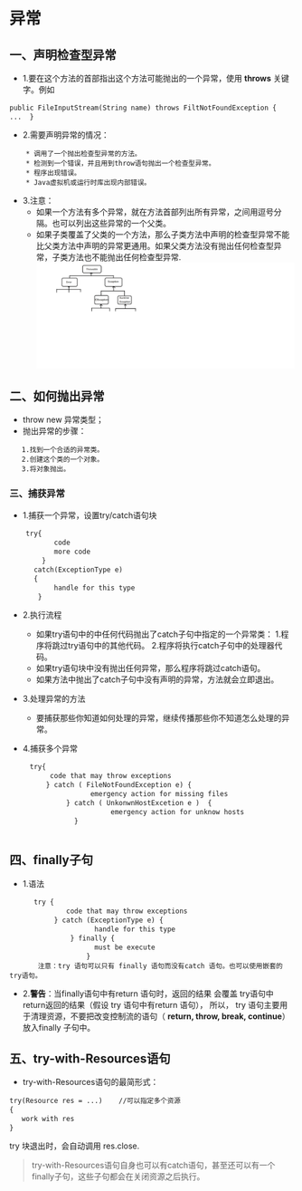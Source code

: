 # 异常

## 一、声明检查型异常
- 1.要在这个方法的首部指出这个方法可能抛出的一个异常，使用 **throws** 关键字。例如
~~~
public FileInputStream(String name) throws FiltNotFoundException {  ...  }
~~~

- 2.需要声明异常的情况：
~~~
    * 调用了一个抛出检查型异常的方法。
    * 检测到一个错误，并且用到throw语句抛出一个检查型异常。
    * 程序出现错误。
    * Java虚拟机或运行时库出现内部错误。
~~~

- 3.注意：
    - 如果一个方法有多个异常，就在方法首部列出所有异常，之间用逗号分隔。也可以列出这些异常的一个父类。
    - 如果子类覆盖了父类的一个方法，那么子类方法中声明的检查型异常不能比父类方法中声明的异常更通用。如果父类方法没有抛出任何检查型异常，子类方法也不能抛出任何检查型异常.
![image](https://github.com/ktf-cool/JavaList/blob/master/images/%E5%BC%82%E5%B8%B81.png)
  
## 二、如何抛出异常

- throw new 异常类型；
- 抛出异常的步骤：
~~~
   1.找到一个合适的异常类。
   2.创建这个类的一个对象。
   3.将对象抛出。
~~~

### 三、捕获异常

- 1.捕获一个异常，设置try/catch语句块
~~~
    try{
           code
           more code
        }
      catch(ExceptionType e)
      {
           handle for this type
       }
~~~

- 2.执行流程
     - 如果try语句中的中任何代码抛出了catch子句中指定的一个异常类：
           1.程序将跳过try语句中的其他代码。
           2.程序将执行catch子句中的处理器代码。
     - 如果try语句块中没有抛出任何异常，那么程序将跳过catch语句。
     - 如果方法中抛出了catch子句中没有声明的异常，方法就会立即退出。
- 3.处理异常的方法
     - 要捕获那些你知道如何处理的异常，继续传播那些你不知道怎么处理的异常。
     
- 4.捕获多个异常
~~~
     try{
          code that may throw exceptions
         } catch ( FileNotFoundException e) {
                    emergency action for missing files
              } catch ( UnkonwnHostExcetion e )  {
                         emergency action for unknow hosts
                }
            
~~~

## 四、finally子句

- 1.语法
~~~
      try {
              code that may throw exceptions
           } catch (ExceptionType e) {
                     handle for this type
               } finally {
                     must be execute
                   }
       注意：try 语句可以只有 finally 语句而没有catch 语句。也可以使用嵌套的try语句。
~~~

- 2.**警告**：当finally语句中有return 语句时，返回的结果 会覆盖 try语句中return返回的结果（假设 try 语句中有return 语句），
           所以， try 语句主要用于清理资源，不要把改变控制流的语句（ **return, throw, break, continue**）放入finally 子句中。

## 五、try-with-Resources语句
- try-with-Resources语句的最简形式：
~~~
try(Resource res = ...)    //可以指定多个资源
{
   work with res
}
~~~

try 块退出时，会自动调用 res.close. 
> try-with-Resources语句自身也可以有catch语句，甚至还可以有一个finally子句，这些子句都会在关闭资源之后执行。
